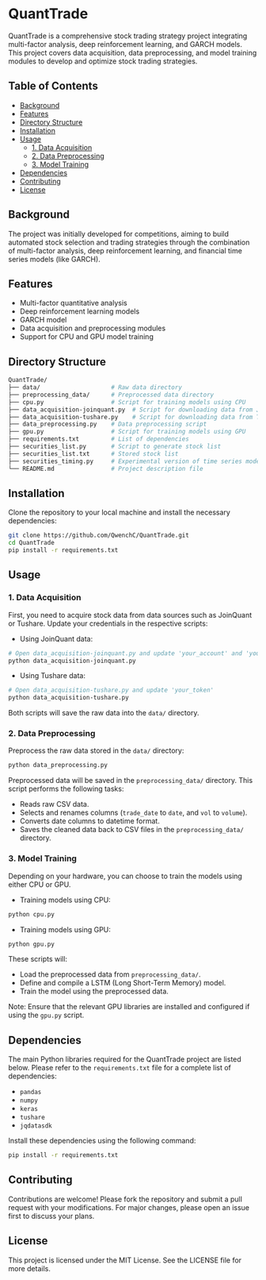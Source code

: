 # QuantTrade

QuantTrade is a comprehensive stock trading strategy project integrating multi-factor analysis, deep reinforcement learning, and GARCH models. This project covers data acquisition, data preprocessing, and model training modules to develop and optimize stock trading strategies.

## Table of Contents

- [Background](#background)
- [Features](#features)
- [Directory Structure](#directory-structure)
- [Installation](#installation)
- [Usage](#usage)
  - [1. Data Acquisition](#1-data-acquisition)
  - [2. Data Preprocessing](#2-data-preprocessing)
  - [3. Model Training](#3-model-training)
- [Dependencies](#dependencies)
- [Contributing](#contributing)
- [License](#license)

## Background

The project was initially developed for competitions, aiming to build automated stock selection and trading strategies through the combination of multi-factor analysis, deep reinforcement learning, and financial time series models (like GARCH).

## Features

- Multi-factor quantitative analysis
- Deep reinforcement learning models
- GARCH model
- Data acquisition and preprocessing modules
- Support for CPU and GPU model training

## Directory Structure

```sh
QuantTrade/
├── data/                    # Raw data directory
├── preprocessing_data/      # Preprocessed data directory
├── cpu.py                   # Script for training models using CPU
├── data_acquisition-joinquant.py  # Script for downloading data from JoinQuant
├── data_acquisition-tushare.py    # Script for downloading data from Tushare
├── data_preprocessing.py    # Data preprocessing script
├── gpu.py                   # Script for training models using GPU
├── requirements.txt         # List of dependencies
├── securities_list.py       # Script to generate stock list
├── securities_list.txt      # Stored stock list
├── securities_timing.py     # Experimental version of time series model
└── README.md                # Project description file
```

## Installation

Clone the repository to your local machine and install the necessary dependencies:

```sh
git clone https://github.com/QwenchC/QuantTrade.git
cd QuantTrade
pip install -r requirements.txt
```

## Usage

### 1. Data Acquisition

First, you need to acquire stock data from data sources such as JoinQuant or Tushare. Update your credentials in the respective scripts:

- Using JoinQuant data:

```sh
# Open data_acquisition-joinquant.py and update 'your_account' and 'your_password'
python data_acquisition-joinquant.py
```

- Using Tushare data:

```sh
# Open data_acquisition-tushare.py and update 'your_token'
python data_acquisition-tushare.py
```

Both scripts will save the raw data into the `data/` directory.

### 2. Data Preprocessing

Preprocess the raw data stored in the `data/` directory:

```sh
python data_preprocessing.py
```

Preprocessed data will be saved in the `preprocessing_data/` directory. This script performs the following tasks:
- Reads raw CSV data.
- Selects and renames columns (`trade_date` to `date`, and `vol` to `volume`).
- Converts date columns to datetime format.
- Saves the cleaned data back to CSV files in the `preprocessing_data/` directory.

### 3. Model Training

Depending on your hardware, you can choose to train the models using either CPU or GPU.

- Training models using CPU:

```sh
python cpu.py
```

- Training models using GPU:

```sh
python gpu.py
```

These scripts will:
- Load the preprocessed data from `preprocessing_data/`.
- Define and compile a LSTM (Long Short-Term Memory) model.
- Train the model using the preprocessed data.

Note: Ensure that the relevant GPU libraries are installed and configured if using the `gpu.py` script.

## Dependencies

The main Python libraries required for the QuantTrade project are listed below. Please refer to the `requirements.txt` file for a complete list of dependencies:

- `pandas`
- `numpy`
- `keras`
- `tushare`
- `jqdatasdk`

Install these dependencies using the following command:

```sh
pip install -r requirements.txt
```

## Contributing

Contributions are welcome! Please fork the repository and submit a pull request with your modifications. For major changes, please open an issue first to discuss your plans.

## License

This project is licensed under the MIT License. See the LICENSE file for more details.
